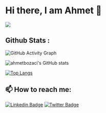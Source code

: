 # Hi there, I am Ahmet 👋 
![](https://img.shields.io/badge/Microverse-blueviolet)     

<!--
**ahmetbozaci/ahmetbozaci** is a ✨ _special_ ✨ repository because its `README.md` (this file) appears on your GitHub profile.

Here are some ideas to get you started:

- 🔭 I’m currently working on ...
- 🌱 I’m currently learning ...
- 👯 I’m looking to collaborate on ...
- 🤔 I’m looking for help with ...
- 💬 Ask me about ...
- 📫 How to reach me: ...
- 😄 Pronouns: ...
- ⚡ Fun fact: ...
-->
## Github Stats : 

![GitHub Activity Graph](https://activity-graph.herokuapp.com/graph?username=ahmetbozaci)

![ahmetbozaci's GitHub stats](https://github-readme-stats.vercel.app/api?username=ahmetbozaci&show_icons=true&theme=dracula)

[![Top Langs](https://github-readme-stats.vercel.app/api/top-langs/?username=ahmetbozaci&theme=dracula)](https://github.com/ahmetbozaci/github-readme-stats)


##  📫 How to reach me: 
[![Linkedin Badge](https://img.shields.io/badge/-Ahmet%20Abedin-blue?style=flat-square&logo=Linkedin&logoColor=white&link=https://www.linkedin.com/in/ahmetbozaci/)](https://www.linkedin.com/in/ahmetbozaci/)
[![Twitter Badge](https://img.shields.io/badge/-@ahmtbozaci-1ca0f1?style=flat-square&labelColor=1ca0f1&logo=twitter&logoColor=white&link=https://twitter.com/ahmtbozaci)](https://twitter.com/ahmtbozaci)
